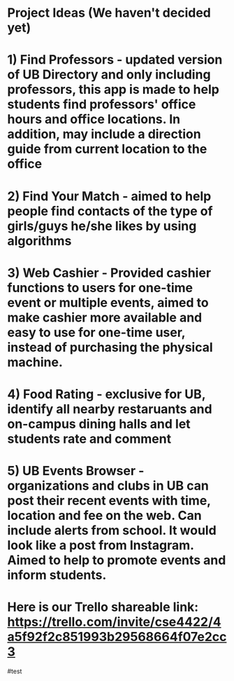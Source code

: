 # Project Ideas (We haven't decided yet)
# 1) Find Professors - updated version of UB Directory and only including professors, this app is made to help students find professors' office hours and office locations. In addition, may include a direction guide from current location to the office
# 2) Find Your Match - aimed to help people find contacts of the type of girls/guys he/she likes by using algorithms
# 3) Web Cashier - Provided cashier functions to users for one-time event or multiple events, aimed to make cashier more available and easy to use for one-time user, instead of purchasing the physical machine.
# 4) Food Rating - exclusive for UB, identify all nearby restaruants and on-campus dining halls and let students rate and comment
# 5) UB Events Browser - organizations and clubs in UB can post their recent events with time, location and fee on the web. Can include alerts from school. It would look like a post from Instagram. Aimed to help to promote events and inform students.

# Here is our Trello shareable link: https://trello.com/invite/cse4422/4a5f92f2c851993b29568664f07e2cc3
#test
